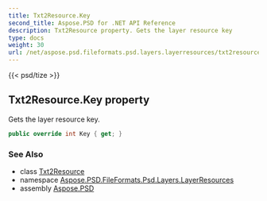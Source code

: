 ```yaml
---
title: Txt2Resource.Key
second_title: Aspose.PSD for .NET API Reference
description: Txt2Resource property. Gets the layer resource key
type: docs
weight: 30
url: /net/aspose.psd.fileformats.psd.layers.layerresources/txt2resource/key/
---
```

{{< psd/tize >}}
## Txt2Resource.Key property

Gets the layer resource key.

```csharp
public override int Key { get; }
```

### See Also

* class [Txt2Resource](../)
* namespace [Aspose.PSD.FileFormats.Psd.Layers.LayerResources](../../txt2resource/)
* assembly [Aspose.PSD](../../../)



